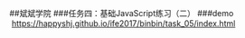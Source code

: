 ##斌斌学院
###任务四：基础JavaScript练习（二）
###demo  https://happyshj.github.io/ife2017/binbin/task_05/index.html
